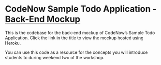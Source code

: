 # CodeNow Sample Todo Application - [Back-End Mockup](https://codenow-todo-app-back-end.herokuapp.com/ "Back-End Mockup")

This is the codebase for the back-end mockup of CodeNow’s Sample Todo Application. Click the link in the title to view the mockup hosted using Heroku.

You can use this code as a resource for the concepts you will introduce students to during weekend two of the workshop.